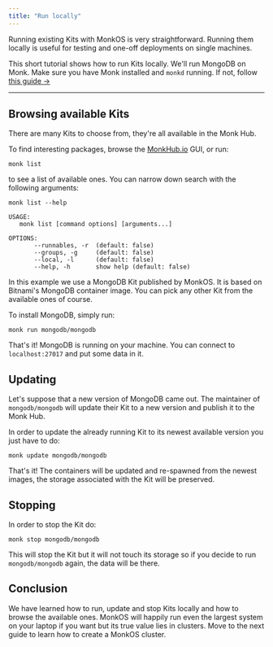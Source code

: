 ```yaml
---
title: "Run locally"
---
```


Running existing Kits with MonkOS is very straightforward. Running them locally is useful for testing and one-off deployments on single machines.

This short tutorial shows how to run Kits locally. We'll run MongoDB on Monk. Make sure you have Monk installed and `monkd` running. If not, follow [this guide &#8594;](../get-started/get-monk.md)

---

## Browsing available Kits

There are many Kits to choose from, they're all available in the Monk Hub.

To find interesting packages, browse the [MonkHub.io](https://monkhub.io) GUI, or run:

    monk list

to see a list of available ones. You can narrow down search with the following arguments:

```
monk list --help

USAGE:
   monk list [command options] [arguments...]

OPTIONS:
       --runnables, -r  (default: false)
       --groups, -g     (default: false)
       --local, -l      (default: false)
       --help, -h       show help (default: false)
```

In this example we use a MongoDB Kit published by MonkOS. It is based on Bitnami's MongoDB container image. You can pick any other Kit from the available ones of course.

To install MongoDB, simply run:

    monk run mongodb/mongodb

That's it! MongoDB is running on your machine. You can connect to `localhost:27017` and put some data in it.

## Updating

Let's suppose that a new version of MongoDB came out. The maintainer of `mongodb/mongodb` will update their Kit to a new version and publish it to the Monk Hub.

In order to update the already running Kit to its newest available version you just have to do:

    monk update mongodb/mongodb

That's it! The containers will be updated and re-spawned from the newest images, the storage associated with the Kit will be preserved.

## Stopping

In order to stop the Kit do:

    monk stop mongodb/mongodb

This will stop the Kit but it will not touch its storage so if you decide to run `mongodb/mongodb` again, the data will be there.

## Conclusion

We have learned how to run, update and stop Kits locally and how to browse the available ones. MonkOS will happily run even the largest system on your laptop if you want but its true value lies in clusters. Move to the next guide to learn how to create a MonkOS cluster.
